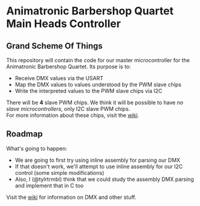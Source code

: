 Animatronic Barbershop Quartet Main Heads Controller
====================================================

Grand Scheme Of Things
----------------------

This repository will contain the code for our master microcontroller for the Animatronic Barbershop Quartet. Its purpose is to:

* Receive DMX values via the USART
* Map the DMX values to values understood by the PWM slave chips
* Write the interpreted values to the PWM slave chips via I2C

There will be __4__ slave PWM chips. We think it will be possible to have *no slave microcontrollers*, only I2C slave PWM chips.  
For more information about these chips, visit the [wiki].

Roadmap
-------

What's going to happen:

* We are going to first try using inline assembly for parsing our DMX
* If that doesn't work, we'll attempt to use inline assembly for our I2C control (some simple modifications)
* Also, I (@tylrtrmbl) think that we could study the assembly DMX parsing and implement that in C too

Visit the [wiki] for information on DMX and other stuff.

[wiki]: https://github.com/teslaworksumn/HeadMaster/wiki